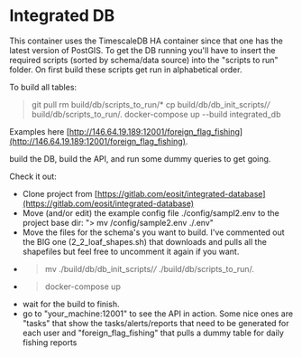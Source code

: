 # Integrated DB

This container uses the TimescaleDB HA container since that one has the latest version of PostGIS.
To get the DB running you'll have to insert the required scripts (sorted by schema/data source) into the "scripts to run" folder. On first build these scripts get run in alphabetical order.

To build all tables:

> git pull
> rm build/db/scripts_to_run/*
> cp build/db/db_init_scripts/*/* build/db/scripts_to_run/.
> docker-compose up --build integrated_db

Examples here [http://146.64.19.189:12001/foreign_flag_fishing](http://146.64.19.189:12001/foreign_flag_fishing).

build the DB, build the API, and run some dummy queries to get going.

Check it out:

* Clone project from [https://gitlab.com/eosit/integrated-database](https://gitlab.com/eosit/integrated-database)
* Move (and/or edit) the example config file ./config/sampl2.env to the project base dir: "> mv /config/sample2.env ./.env"
* Move the files for the schema's you want to build. I've commented out the BIG one (2_2_loaf_shapes.sh) that downloads and pulls all the shapefiles but feel free to uncomment it again if you want.
* > mv ./build/db/db_init_scripts/*/* ./build/db/scripts_to_run/.
  >
* > docker-compose up
  >
* wait for the build to finish.
* go to "your_machine:12001" to see the API in action. Some nice ones are "tasks" that show the tasks/alerts/reports that need to be generated for each user and "foreign_flag_fishing" that pulls a dummy table for daily fishing reports
